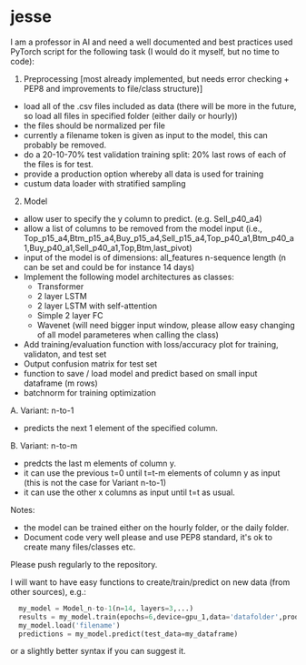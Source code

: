 # jesse

I am a professor in AI and need a well documented and best practices used PyTorch script for the following task (I would do it myself, but no time to code):



1. Preprocessing [most already implemented, but needs error checking + PEP8 and improvements to file/class structure)]
- load all of the .csv files included as data (there will be more in the future, so load all files in specified folder (either daily or hourly))
- the files should be normalized per file
- currently a filename token is given as input to the model, this can probably be removed. 
- do a 20-10-70% test validation training split: 20% last rows of each of the files is for test. 
- provide a production option whereby all data is used for training
- custum data loader with stratified sampling


2. Model

- allow user to specify the y column to predict. (e.g. Sell_p40_a4)
- allow a list of columns to be removed from the model input (i.e., Top_p15_a4,Btm_p15_a4,Buy_p15_a4,Sell_p15_a4,Top_p40_a1,Btm_p40_a1,Buy_p40_a1,Sell_p40_a1,Top,Btm,last_pivot)
- input of the model is of dimensions: all_features n-sequence length (n can be set and could be for instance 14 days)
- Implement the following model architectures as classes: 
  - Transformer
  - 2 layer LSTM
  - 2 layer LSTM with self-attention
  - Simple 2 layer FC
  - Wavenet (will need bigger input window, please allow easy changing of all model parameteres when calling the class)
- Add training/evaluation function with loss/accuracy plot for training, validaton, and test set
- Output confusion matrix for test set
- function to save / load model and predict based on small input dataframe (m rows)
- batchnorm for training optimization

A. Variant: n-to-1

- predicts the next 1 element of the specified column. 


B. Variant: n-to-m

- predcts the last m elements of column y. 
- it can use the previous t=0 until t=t-m elements of column y as input (this is not the case for Variant n-to-1)
- it can use the other x columns as input until t=t as usual. 

Notes:
- the model can be trained either on the hourly folder, or the daily folder. 
- Document code very well please and use PEP8 standard, it's ok to create many files/classes etc. 


Please push regularly to the repository. 


I will want to have easy functions to create/train/predict on new data (from other sources), e.g.: 

```python
  my_model = Model_n-to-1(n=14, layers=3,...)
  results = my_model.train(epochs=6,device=gpu_1,data='datafolder',production=False, save='filename')
  my_model.load('filename')
  predictions = my_model.predict(test_data=my_dataframe)
```


or a slightly better syntax if you can suggest it. 
